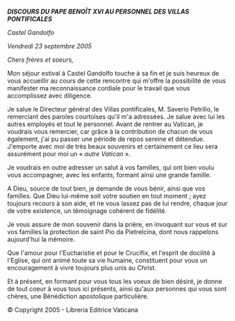 ***DISCOURS DU PAPE BENOÎT XVI* *AU PERSONNEL DES VILLAS PONTIFICALES***

*Castel Gandolfo*

*Vendredi 23 septembre 2005*

*Chers frères et soeurs,*

Mon séjour estival à Castel Gandolfo touche à sa fin et je suis heureux de vous accueillir au cours de cette rencontre qui m'offre la possibilité de vous manifester ma reconnaissance cordiale pour le travail que vous accomplissez avec diligence.

Je salue le Directeur général des Villas pontificales, M. Saverio Petrillo, le remerciant des paroles courtoises qu'il m'a adressées. Je salue avec lui les autres employés et tout le personnel. Avant de rentrer au Vatican, je voudrais vous remercier, car grâce à la contribution de chacun de vous également, j'ai pu passer une période de repos sereine et détendue. J'emporte avec moi de très beaux souvenirs et certainement ce lieu sera assurément pour moi un « *autre Vatican* ».

Je voudrais en outre adresser un salut à vos familles, qui ont bien voulu vous accompagner, avec les enfants, formant ainsi une grande famille.

A Dieu, source de tout bien, je demande de vous bénir, ainsi que vos familles. Que Dieu lui-même soit votre soutien en tout moment ; ayez toujours recours à son aide, et ne vous lassez pas de lui rendre, chaque jour de votre existence, un témoignage cohérent de fidélité.

Je vous assure de mon souvenir dans la prière, en invoquant sur vous et sur vos familles la protection de saint Pio da Pietrelcina, dont nous rappelons aujourd'hui la mémoire.

Que l'amour pour l'Eucharistie et pour le Crucifix, et l'esprit de docilité à l'Eglise, qui ont animé toute sa vie humaine, constituent pour vous un encouragement à vivre toujours plus unis au Christ.

Et à présent, en formant pour vous tous les voeux de bien désiré, je donne de tout coeur à vous tous ici présents, ainsi qu'aux personnes qui vous sont chères, une Bénédiction apostolique particulière.

© Copyright 2005 - Libreria Editrice Vaticana